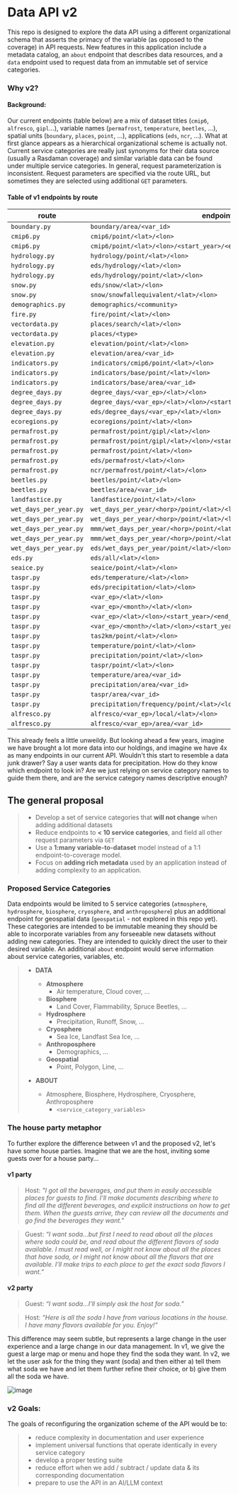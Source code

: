 # Data API v2

This repo is designed to explore the data API using a different organizational schema that asserts the primacy of the variable (as opposed to the coverage) in API requests. New features in this application include a metadata catalog, an `about` endpoint that describes data resources, and a `data` endpoint used to request data from an immutable set of service categories.

### Why v2?

#### Background:
Our current endpoints (table below) are a mix of dataset titles (`cmip6`, `alfresco`, `gipl`...), variable names (`permafrost`, `temperature`, `beetles`, ...), spatial units (`boundary`, `places`, `point`, ...), applications (`eds`, `ncr`, ...). What at first glance appears as a hierarchical organizational scheme is actually not. Current service categories are really just synonyms for their data source (usually a Rasdaman coverage) and similar variable data can be found under multiple service categories. In general, request parameterization is inconsistent. Request parameters are specified via the route URL, but sometimes they are selected using additional `GET` parameters.

#### Table of v1 endpoints by route
|route|endpoint|
|--------|-------|
|`boundary.py`|`boundary/area/<var_id>`|
|`cmip6.py`|`cmip6/point/<lat>/<lon>`|
|`cmip6.py`|`cmip6/point/<lat>/<lon>/<start_year>/<end_year>`|
|`hydrology.py`|`hydrology/point/<lat>/<lon>`|
|`hydrology.py`|`eds/hydrology/<lat>/<lon>`|
|`hydrology.py`|`eds/hydrology/point/<lat>/<lon>`|
|`snow.py`|`eds/snow/<lat>/<lon>`|
|`snow.py`|`snow/snowfallequivalent/<lat>/<lon>`|
|`demographics.py`|`demographics/<community>`|
|`fire.py`|`fire/point/<lat>/<lon>`|
|`vectordata.py`|`places/search/<lat>/<lon>`|
|`vectordata.py`|`places/<type>`|
|`elevation.py`|`elevation/point/<lat>/<lon>`|
|`elevation.py`|`elevation/area/<var_id>`|
|`indicators.py`|`indicators/cmip6/point/<lat>/<lon>`|
|`indicators.py`|`indicators/base/point/<lat>/<lon>`|
|`indicators.py`|`indicators/base/area/<var_id>`|
|`degree_days.py`|`degree_days/<var_ep>/<lat>/<lon>`|
|`degree_days.py`|`degree_days/<var_ep>/<lat>/<lon>/<start_year>/<end_year>`|
|`degree_days.py`|`eds/degree_days/<var_ep>/<lat>/<lon>`|
|`ecoregions.py`|`ecoregions/point/<lat>/<lon>`|
|`permafrost.py`|`permafrost/point/gipl/<lat>/<lon>`|
|`permafrost.py`|`permafrost/point/gipl/<lat>/<lon>/<start_year>/<end_year>`|
|`permafrost.py`|`permafrost/point/<lat>/<lon>`|
|`permafrost.py`|`eds/permafrost/<lat>/<lon>`|
|`permafrost.py`|`ncr/permafrost/point/<lat>/<lon>`|
|`beetles.py`|`beetles/point/<lat>/<lon>`|
|`beetles.py`|`beetles/area/<var_id>`|
|`landfastice.py`|`landfastice/point/<lat>/<lon>`|
|`wet_days_per_year.py`|`wet_days_per_year/<horp>/point/<lat>/<lon>`|
|`wet_days_per_year.py`|`wet_days_per_year/<horp>/point/<lat>/<lon>/<start_year>/<end_year>`|
|`wet_days_per_year.py`|`mmm/wet_days_per_year/<horp>/point/<lat>/<lon>`|
|`wet_days_per_year.py`|`mmm/wet_days_per_year/<horp>/point/<lat>/<lon>/<start_year>/<end_year>`|
|`wet_days_per_year.py`|`eds/wet_days_per_year/point/<lat>/<lon>`|
|`eds.py`|`eds/all/<lat>/<lon>`|
|`seaice.py`|`seaice/point/<lat>/<lon>`|
|`taspr.py`|`eds/temperature/<lat>/<lon>`|
|`taspr.py`|`eds/precipitation/<lat>/<lon>`|
|`taspr.py`|`<var_ep>/<lat>/<lon>`|
|`taspr.py`|`<var_ep>/<month>/<lat>/<lon>`|
|`taspr.py`|`<var_ep>/<lat>/<lon>/<start_year>/<end_year>`|
|`taspr.py`|`<var_ep>/<month>/<lat>/<lon>/<start_year>/<end_year>`|
|`taspr.py`|`tas2km/point/<lat>/<lon>`|
|`taspr.py`|`temperature/point/<lat>/<lon>`|
|`taspr.py`|`precipitation/point/<lat>/<lon>`|
|`taspr.py`|`taspr/point/<lat>/<lon>`|
|`taspr.py`|`temperature/area/<var_id>`|
|`taspr.py`|`precipitation/area/<var_id>`|
|`taspr.py`|`taspr/area/<var_id>`|
|`taspr.py`|`precipitation/frequency/point/<lat>/<lon>`|
|`alfresco.py`|`alfresco/<var_ep>/local/<lat>/<lon>`|
|`alfresco.py`|`alfresco/<var_ep>/area/<var_id>`|

This already feels a little unweildy. But looking ahead a few years, imagine we have brought a lot more data into our holdings, and imagine we have 4x as many endpoints in our current API. Wouldn't this start to resemble a data junk drawer? Say a user wants data for precipitation. How do they know which endpoint to look in? Are we just relying on service category names to guide them there, and are the service category names descriptive enough? 

## The general proposal
>- Develop a set of service categories that **will not change** when adding additional datasets
>- Reduce endpoints to **< 10 service categories**, and field all other request parameters via `GET`
>- Use a **1:many variable-to-dataset** model instead of a 1:1 endpoint-to-coverage model.
>- Focus on **adding rich metadata** used by an application instead of adding complexity to an application.

### Proposed Service Categories
Data endpoints would be limited to 5 service categories (`atmosphere`, `hydrosphere`, `biosphere`, `cryosphere`, and `anthroposphere`) plus an additional endpoint for geospatial data (`geospatial` - not explored in this repo yet). These categories are intended to be immutable meaning they should be able to incorporate variables from any forseeable new datasets without adding new categories. They are intended to quickly direct the user to their desired variable. An additional `about` endpoint would serve information about service categories, variables, etc.

>- **DATA**
>    - **Atmosphere**
>       - Air temperature, Cloud cover, ...
>    - **Biosphere**
>       - Land Cover, Flammability, Spruce Beetles, ...
>    - **Hydrosphere**
>       - Precipitation, Runoff, Snow, ...
>    - **Cryosphere**
>       - Sea Ice, Landfast Sea Ice, ...
>    - **Anthroposphere**
>       - Demographics, ...
>    - **Geospatial**
>       - Point, Polygon, Line, ...
>
>- **ABOUT**
>    - Atmosphere, Biosphere, Hydrosphere, Cryosphere, Anthroposphere
>        - `<service_category_variables>` 

### The house party metaphor

To further explore the difference between v1 and the proposed v2, let's have some house parties. Imagine that we are the host, inviting some guests over for a house party...

#### v1 party
>Host: _"I got all the beverages, and put them in easily accessible places for guests to find. I'll make documents describing where to find all the different beverages, and explicit instructions on how to get them. When the guests arrive, they can review all the documents and go find the beverages they want."_

>Guest: _“I want soda...but first I need to read about all the places where soda could be, and read about the different flavors of soda available. I must read well, or I might not know about all the places that have soda, or I might not know about all the flavors that are available. I’ll make trips to each place to get the exact soda flavors I want.”_

#### v2 party
>Guest: _“I want soda...I'll simply ask the host for soda.”_

>Host: _“Here is all the soda I have from various locations in the house. I have many flavors available for you. Enjoy!”_

This difference may seem subtle, but represents a large change in the user experience and a large change in our data management. In v1, we give the guest a large map or menu and hope they find the soda they want. In v2, we let the user ask for the thing they want (soda) and then either a) tell them what soda we have and let them further refine their choice, or b) give them all the soda we have.  

![image](https://github.com/user-attachments/assets/68ebc214-beb4-4da4-a9c4-fe24b22670b3)

### v2 Goals:
The goals of reconfiguring the organization scheme of the API would be to:
>- reduce complexity in documentation and user experience
>- implement universal functions that operate identically in every service category
>- develop a proper testing suite
>- reduce effort when we add / subtract / update data & its corresponding documentation
>- prepare to use the API in an AI/LLM context

